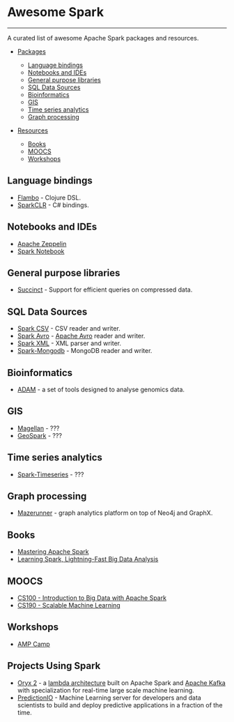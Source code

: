 # Awesome Spark

---------------------------------------

A curated list of awesome Apache Spark packages and resources.


- [Packages](#packages)
  - [Language bindings](#language-bindings)
  - [Notebooks and IDEs](#notebooks-and-ides)
  - [General purpose libraries](#general-purpose-libraries)
  - [SQL Data Sources](#sql-data-sources)
  - [Bioinformatics](#bioinformatics)
  - [GIS](#gis)
  - [Time series analytics](#time-series-analytics)
  - [Graph processing](#graph-processing)

- [Resources](#resources)
  - [Books](#books)
  - [MOOCS](#moocs)
  - [Workshops](#workshops)


## Language bindings

* [Flambo](https://github.com/yieldbot/flambo) - Clojure DSL.
* [SparkCLR](https://github.com/Microsoft/SparkCLR/) - C# bindings.

## Notebooks and IDEs

* [Apache Zeppelin](https://zeppelin.incubator.apache.org/)
* [Spark Notebook](https://github.com/andypetrella/spark-notebook)

## General purpose libraries

* [Succinct](http://succinct.cs.berkeley.edu/) - Support for efficient queries on compressed data.


## SQL Data Sources

* [Spark CSV](https://github.com/databricks/spark-csv) - CSV reader and writer.
* [Spark Avro](https://github.com/databricks/spark-avro) - [Apache Avro](https://avro.apache.org/) reader and writer.
* [Spark XML](https://github.com/databricks/spark-xml) - XML parser and writer.
* [Spark-Mongodb](https://github.com/Stratio/Spark-MongoDB) - MongoDB reader and writer.

## Bioinformatics

* [ADAM](https://github.com/bigdatagenomics/adam) - a set of tools designed to analyse genomics data.

## GIS

* [Magellan](https://github.com/harsha2010/magellan) - ???
* [GeoSpark](https://github.com/Sarwat/GeoSpark) - ???

## Time series analytics

* [Spark-Timeseries](https://github.com/cloudera/spark-timeseries) - ???

## Graph processing

* [Mazerunner](https://github.com/neo4j-contrib/neo4j-mazerunner) - graph analytics platform on top of Neo4j and GraphX.


## Books

* [Mastering Apache Spark](https://jaceklaskowski.gitbooks.io/mastering-apache-spark/)
* [Learning Spark, Lightning-Fast Big Data Analysis](http://shop.oreilly.com/product/0636920028512.do)

## MOOCS

* [CS100 - Introduction to Big Data with Apache Spark](https://www.edx.org/course/introduction-big-data-apache-spark-uc-berkeleyx-cs100-1x)
* [CS190 - Scalable Machine Learning](https://www.edx.org/course/scalable-machine-learning-uc-berkeleyx-cs190-1x)

## Workshops

* [AMP Camp](http://ampcamp.berkeley.edu)

## Projects Using Spark

* [Oryx 2](https://github.com/OryxProject/oryx) - a [lambda architecture](http://lambda-architecture.net/) built on Apache Spark and [Apache Kafka](http://kafka.apache.org/) with specialization for real-time large scale machine learning.
* [PredictionIO](https://prediction.io/) - Machine Learning server for developers and data scientists to build and deploy predictive applications in a fraction of the time.
